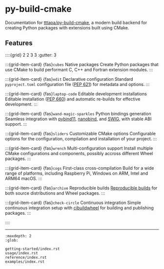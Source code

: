 # py-build-cmake

Documentation for [tttapa/py-build-cmake](https://github.com/tttapa/py-build-cmake),
a modern build backend for creating Python packages with extensions built using CMake.

## Features

::::{grid} 2 2 3 3
:gutter: 3

:::{grid-item-card} {fas}`cubes` Native packages
Create Python packages that use CMake to build performant C, C++ and Fortran extension modules.
:::

:::{grid-item-card} {fas}`edit` Declarative configuration
Standard `pyproject.toml` configuration file ([PEP 621](https://peps.python.org/pep-0621/))
for metadata and options.
:::

:::{grid-item-card} {fas}`laptop-code` Editable development installations
Editable installation ([PEP 660](https://peps.python.org/pep-0660/))
and automatic re-builds for effective development.
:::

:::{grid-item-card} {fas}`wand-magic-sparkles` Python bindings generation
Seamless integration with [pybind11](https://github.com/pybind/pybind11), [nanobind](https://github.com/wjakob/nanobind), and [SWIG](https://github.com/swig/swig), with stable ABI support.
:::

:::{grid-item-card} {fas}`sliders` Customizable CMake options
Configurable options for the configuration, compilation and installation of your
project.
:::

:::{grid-item-card} {fas}`wrench` Multi-configuration support
Install multiple CMake configurations and components, possibly accross
different Wheel packages.
:::

:::{grid-item-card} {fas}`cogs` First-class cross-compilation
Build for a wide range of platforms, including Raspberry Pi, Windows on ARM,
Intel and ARM64 macOS.
:::

:::{grid-item-card} {fas}`archive` Reproducible builds
[Reproducible builds](https://reproducible-builds.org/) for both source distributions and Wheel packages.
:::

:::{grid-item-card} {fas}`check-circle` Continuous integration
Simple continuous integration setup with [cibuildwheel](https://github.com/pypa/cibuildwheel)
for building and publishing packages.
:::

::::

<!-- :::{grid-item-card} {fas}`i-cursor` Stub generation
Automatic generation of `.pyi` stub files or type checking and autocompletion.
::: -->


***

```{toctree}
:maxdepth: 2
:glob:

getting-started/index.rst
usage/index.rst
reference/index.rst
examples/index.rst
```
